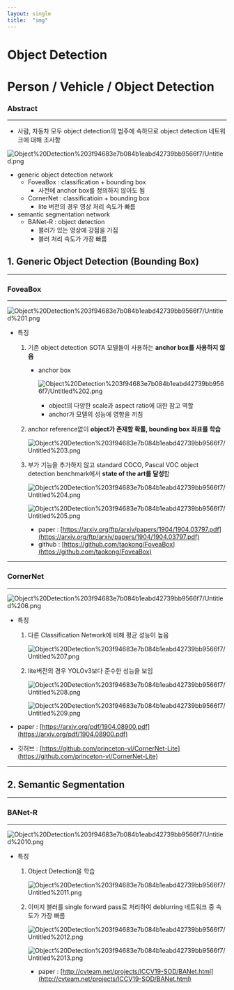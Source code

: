 ```yaml
---
layout: single
title:  "img"
---
```


# Object Detection

# Person / Vehicle / Object Detection

### Abstract

---

- 사람, 자동차 모두 object detection의 범주에 속하므로 object detection 네트워크에 대해 조사함

![Object%20Detection%203f94683e7b084b1eabd42739bb9566f7/Untitled.png](Object%20Detection%203f94683e7b084b1eabd42739bb9566f7/Untitled.png)

- generic object detection network
    - FoveaBox : classification + bounding box
        - 사전에 anchor box를 정의하지 않아도 됨
    - CornerNet : classificatioin + bounding box
        - lite 버전의 경우 영상 처리 속도가 빠름
- semantic segmentation network
    - BANet-R : object detection
        - 블러가 있는 영상에 강점을 가짐
        - 블러 처리 속도가 가장 빠름

## 1. Generic Object Detection (Bounding Box)

---

### FoveaBox

---

![Object%20Detection%203f94683e7b084b1eabd42739bb9566f7/Untitled%201.png](Object%20Detection%203f94683e7b084b1eabd42739bb9566f7/Untitled%201.png)

- 특징
    1. 기존 object detection SOTA 모델들이 사용하는 **anchor box를 사용하지 않음**
        - anchor box

            ![Object%20Detection%203f94683e7b084b1eabd42739bb9566f7/Untitled%202.png](Object%20Detection%203f94683e7b084b1eabd42739bb9566f7/Untitled%202.png)

            - object의 다양한 scale과 aspect ratio에 대한 참고 역할
            - anchor가 모델의 성능에 영향을 끼침
    2. anchor reference없이 **object가 존재할 확률,  bounding box 좌표를 학습**

        ![Object%20Detection%203f94683e7b084b1eabd42739bb9566f7/Untitled%203.png](Object%20Detection%203f94683e7b084b1eabd42739bb9566f7/Untitled%203.png)

    3. 부가 기능을 추가하지 않고 standard COCO, Pascal VOC object detection benchmark에서 **state of the art를 달성**함

        ![Object%20Detection%203f94683e7b084b1eabd42739bb9566f7/Untitled%204.png](Object%20Detection%203f94683e7b084b1eabd42739bb9566f7/Untitled%204.png)

        ![Object%20Detection%203f94683e7b084b1eabd42739bb9566f7/Untitled%205.png](Object%20Detection%203f94683e7b084b1eabd42739bb9566f7/Untitled%205.png)

        - paper : [https://arxiv.org/ftp/arxiv/papers/1904/1904.03797.pdf](https://arxiv.org/ftp/arxiv/papers/1904/1904.03797.pdf)
        - github : [https://github.com/taokong/FoveaBox](https://github.com/taokong/FoveaBox)

---

### CornerNet

---

![Object%20Detection%203f94683e7b084b1eabd42739bb9566f7/Untitled%206.png](Object%20Detection%203f94683e7b084b1eabd42739bb9566f7/Untitled%206.png)

- 특징
    1. 다른 Classification Network에 비해 평균 성능이 높음

        ![Object%20Detection%203f94683e7b084b1eabd42739bb9566f7/Untitled%207.png](Object%20Detection%203f94683e7b084b1eabd42739bb9566f7/Untitled%207.png)

    2. lite버전의 경우 YOLOv3보다 준수한 성능을 보임

        ![Object%20Detection%203f94683e7b084b1eabd42739bb9566f7/Untitled%208.png](Object%20Detection%203f94683e7b084b1eabd42739bb9566f7/Untitled%208.png)

        ![Object%20Detection%203f94683e7b084b1eabd42739bb9566f7/Untitled%209.png](Object%20Detection%203f94683e7b084b1eabd42739bb9566f7/Untitled%209.png)

- paper : [https://arxiv.org/pdf/1904.08900.pdf](https://arxiv.org/pdf/1904.08900.pdf)
- 깃허브 : [https://github.com/princeton-vl/CornerNet-Lite](https://github.com/princeton-vl/CornerNet-Lite)

---

## 2. Semantic Segmentation

---

### BANet-R

---

![Object%20Detection%203f94683e7b084b1eabd42739bb9566f7/Untitled%2010.png](Object%20Detection%203f94683e7b084b1eabd42739bb9566f7/Untitled%2010.png)

- 특징
    1. Object Detection을 학습

        ![Object%20Detection%203f94683e7b084b1eabd42739bb9566f7/Untitled%2011.png](Object%20Detection%203f94683e7b084b1eabd42739bb9566f7/Untitled%2011.png)

    2. 이미지 블러를 single forward pass로 처리하여 deblurring 네트워크 중 속도가 가장 빠름

        ![Object%20Detection%203f94683e7b084b1eabd42739bb9566f7/Untitled%2012.png](Object%20Detection%203f94683e7b084b1eabd42739bb9566f7/Untitled%2012.png)

        ![Object%20Detection%203f94683e7b084b1eabd42739bb9566f7/Untitled%2013.png](Object%20Detection%203f94683e7b084b1eabd42739bb9566f7/Untitled%2013.png)

        - paper : [http://cvteam.net/projects/ICCV19-SOD/BANet.html](http://cvteam.net/projects/ICCV19-SOD/BANet.html)
